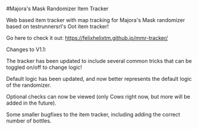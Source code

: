 #Majora's Mask Randomizer Item Tracker

Web based item tracker with map tracking for Majora's Mask randomizer based on testrunnersrl's Oot item tracker!

Go here to check it out: https://felixhelixtm.github.io/mmr-tracker/

Changes to V1.1:

The tracker has been updated to include several common tricks that can be toggled on/off to change logic!

Default logic has been updated, and now better represents the default logic of the randomizer.

Optional checks can now be viewed (only Cows right now, but more will be added in the future).

Some smaller bugfixes to the item tracker, including adding the correct number of bottles.


